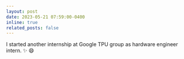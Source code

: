 ```yaml
---
layout: post
date: 2023-05-21 07:59:00-0400
inline: true
related_posts: false
---
```


I started another internship at Google TPU group as hardware engineer intern. :sparkles: :smile:

